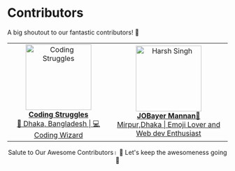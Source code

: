 # Contributors

A big shoutout to our fantastic contributors! 🎉

<!-- contributor heros table  -->
<div>
<table>
    <tr>
        <td align="center">
            <a href="https://github.com/coding-struggles">
                <img src="https://avatars.githubusercontent.com/u/146979710?v=4" width="150" height="150" alt="Coding Struggles">
                <br>
                <strong>Coding Struggles</strong>
                <br>
                🚀 Dhaka, Bangladesh | 💻 Coding Wizard
            </a>
        </td>
        <td align="center">
            <a href="https://github.com/jobayermannan">
                <img src="https://avatars.githubusercontent.com/u/121758551?v=4" width="150" height="150" alt="Harsh Singh">
                <br>
                <strong>JOBayer Mannan🦅</strong>
                <br>
              Mirpur,Dhaka | Emoji Lover and Web dev Enthusiast
            </a>
        </td>
       </tr>  
    
   
    
</table>
</div>
<!-- End of Contributor heros  Table -->
<p align="center">
    Salute to Our Awesome Contributors।
🦅 Let's keep the awesomeness going 🦄
</p>






